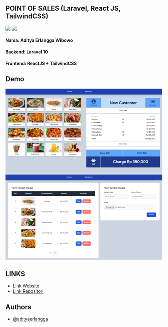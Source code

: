## POINT OF SALES (Laravel, React JS, TailwindCSS)

<img src="https://raw.githubusercontent.com/laravel/art/master/logo-lockup/5%20SVG/2%20CMYK/1%20Full%20Color/laravel-logolockup-cmyk-red.svg" width="300">
<img src="https://logos-download.com/wp-content/uploads/2016/09/React_logo_wordmark.png" width="300">

#### Nama: Aditya Erlangga Wibowo
#### Backend: Laravel 10
#### Frontend: ReactJS + TailwindCSS


## Demo

<img src="./public/assets/demo1.png" width="500">
<img src="./public/assets/demo2.png" width="500">

## LINKS

 - [Link Website](https://pos.adityaerlangga.me)
 - [Link Repositori](https://github.com/adityaerlangga/laravel-react-point-of-sales)


## Authors

- [@adityaerlangga](https://www.github.com/adityaerlangga)

